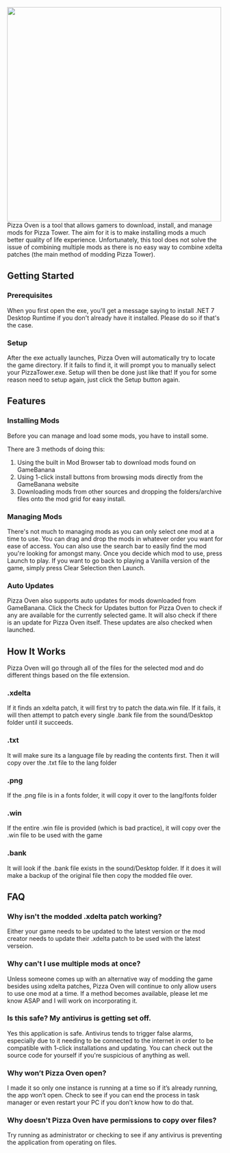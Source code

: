<img src="https://media.discordapp.net/attachments/796396777090711635/1088971726676828300/PizzaOvenPreview.png?width=1074&height=604" width="500">
Pizza Oven is a tool that allows gamers to download, install, and manage mods for Pizza Tower. The aim for it is to make installing mods a much better quality of life experience. Unfortunately, this tool does not solve the issue of combining multiple mods as there is no easy way to combine xdelta patches (the main method of modding Pizza Tower).

## Getting Started
### Prerequisites
When you first open the exe, you'll get a message saying to install .NET 7 Desktop Runtime if you don't already have it installed. Please do so if that's the case.

### Setup
After the exe actually launches, Pizza Oven will automatically try to locate the game directory. If it fails to find it, it will prompt you to manually select your PizzaTower.exe. Setup will then be done just like that! If you for some reason need to setup again, just click the Setup button again.

## Features
### Installing Mods
Before you can manage and load some mods, you have to install some.

There are 3 methods of doing this:
1. Using the built in Mod Browser tab to download mods found on GameBanana
2. Using 1-click install buttons from browsing mods directly from the GameBanana website
3. Downloading mods from other sources and dropping the folders/archive files onto the mod grid for easy install.

### Managing Mods
There's not much to managing mods as you can only select one mod at a time to use. You can drag and drop the mods in whatever order you want for ease of access. You can also use the search bar to easily find the mod you're looking for amongst many. Once you decide which mod to use, press Launch to play. If you want to go back to playing a Vanilla version of the game, simply press Clear Selection then Launch.

### Auto Updates
Pizza Oven also supports auto updates for mods downloaded from GameBanana. Click the Check for Updates button for Pizza Oven to check if any are available for the currently selected game. It will also check if there is an update for Pizza Oven itself. These updates are also checked when launched.

## How It Works
Pizza Oven will go through all of the files for the selected mod and do different things based on the file extension. 

### .xdelta
If it finds an xdelta patch, it will first try to patch the data.win file. If it fails, it will then attempt to patch every single .bank file from the sound/Desktop folder until it succeeds.

### .txt
It will make sure its a language file by reading the contents first. Then it will copy over the .txt file to the lang folder

### .png
If the .png file is in a fonts folder, it will copy it over to the lang/fonts folder

### .win
If the entire .win file is provided (which is bad practice), it will copy over the .win file to be used with the game

### .bank
It will look if the .bank file exists in the sound/Desktop folder. If it does it will make a backup of the original file then copy the modded file over.

## FAQ
### Why isn't the modded .xdelta patch working?
Either your game needs to be updated to the latest version or the mod creator needs to update their .xdelta patch to be used with the latest verseion.

### Why can't I use multiple mods at once?
Unless someone comes up with an alternative way of modding the game besides using xdelta patches, Pizza Oven will continue to only allow users to use one mod at a time. If a method becomes available, please let me know ASAP and I will work on incorporating it.

### Is this safe? My antivirus is getting set off.
Yes this application is safe. Antivirus tends to trigger false alarms, especially due to it needing to be connected to the internet in order to be compatible with 1-click installations and updating. You can check out the source code for yourself if you're suspicious of anything as well.

### Why won’t Pizza Oven open?
I made it so only one instance is running at a time so if it’s already running, the app won’t open. Check to see if you can end the process in task manager or even restart your PC if you don’t know how to do that. 

### Why doesn't Pizza Oven have permissions to copy over files?
Try running as administrator or checking to see if any antivirus is preventing the application from operating on files.
